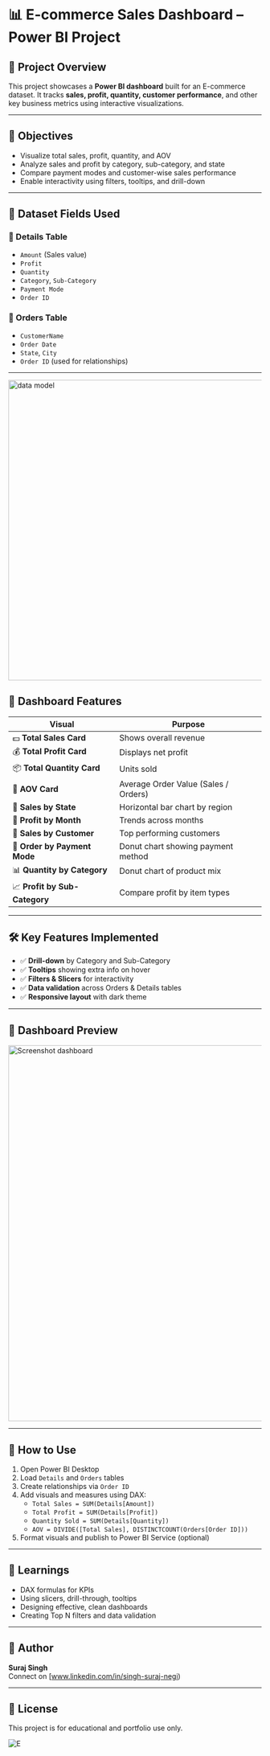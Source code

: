 
# 📊 E-commerce Sales Dashboard – Power BI Project

## 🧾 Project Overview

This project showcases a **Power BI dashboard** built for an E-commerce dataset. It tracks **sales, profit, quantity, customer performance**, and other key business metrics using interactive visualizations.

---

## 🎯 Objectives

- Visualize total sales, profit, quantity, and AOV
- Analyze sales and profit by category, sub-category, and state
- Compare payment modes and customer-wise sales performance
- Enable interactivity using filters, tooltips, and drill-down

---

## 📁 Dataset Fields Used

### 🔸 Details Table
- `Amount` (Sales value)
- `Profit`
- `Quantity`
- `Category`, `Sub-Category`
- `Payment Mode`
- `Order ID`

### 🔸 Orders Table
- `CustomerName`
- `Order Date`
- `State`, `City`
- `Order ID` (used for relationships)

---
<img width="1023" height="598" alt="data model" src="https://github.com/user-attachments/assets/e0f85695-9cb3-47b7-8631-65a98ed7b4d9" />

## 🧩 Dashboard Features

| Visual                     | Purpose                              |
|----------------------------|--------------------------------------|
| 💵 **Total Sales Card**       | Shows overall revenue               |
| 💰 **Total Profit Card**      | Displays net profit                 |
| 📦 **Total Quantity Card**    | Units sold                          |
| 🧾 **AOV Card**               | Average Order Value (Sales / Orders)|
| 📍 **Sales by State**        | Horizontal bar chart by region      |
| 📅 **Profit by Month**       | Trends across months                |
| 🛒 **Sales by Customer**     | Top performing customers            |
| 🧾 **Order by Payment Mode** | Donut chart showing payment method  |
| 📊 **Quantity by Category**  | Donut chart of product mix          |
| 📈 **Profit by Sub-Category**| Compare profit by item types        |

---

## 🛠️ Key Features Implemented

- ✅ **Drill-down** by Category and Sub-Category
- ✅ **Tooltips** showing extra info on hover
- ✅ **Filters & Slicers** for interactivity
- ✅ **Data validation** across Orders & Details tables
- ✅ **Responsive layout** with dark theme

---

## 📸 Dashboard Preview

<img width="1346" height="748" alt="Screenshot dashboard" src="https://github.com/user-attachments/assets/ef6efd02-3062-4e03-8794-0563d03d5c0a" />


---

## 💾 How to Use

1. Open Power BI Desktop
2. Load `Details` and `Orders` tables
3. Create relationships via `Order ID`
4. Add visuals and measures using DAX:
    - `Total Sales = SUM(Details[Amount])`
    - `Total Profit = SUM(Details[Profit])`
    - `Quantity Sold = SUM(Details[Quantity])`
    - `AOV = DIVIDE([Total Sales], DISTINCTCOUNT(Orders[Order ID]))`
5. Format visuals and publish to Power BI Service (optional)

---

## 🧠 Learnings

- DAX formulas for KPIs
- Using slicers, drill-through, tooltips
- Designing effective, clean dashboards
- Creating Top N filters and data validation

---

## 🙌 Author

**Suraj Singh**  
Connect on [www.linkedin.com/in/singh-suraj-negi)

---

## 📂 License

This project is for educational and portfolio use only.


![E](https://github.com/user-attachments/assets/204ef681-9763-462a-a6a7-57383e5d20fe)

